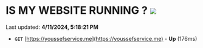 # IS MY WEBSITE RUNNING ? [![](https://img.shields.io/static/v1?label=Sponsor&message=%E2%9D%A4&logo=GitHub&color=%23fe8e86)](https://github.com/sponsors/<username>)

Last updated: **4/11/2024, 5:18:21 PM**

- `GET` [https://youssefservice.me](https://youssefservice.me) - **Up** (176ms)
